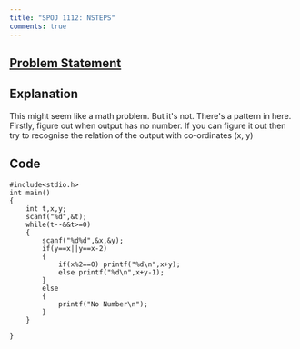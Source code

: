 ```yaml
---
title: "SPOJ 1112: NSTEPS"
comments: true
---
```

## [Problem Statement](http://www.spoj.com/problems/NSTEPS/)
## Explanation
This might seem like a math problem. But it's not. There's a pattern in here. Firstly, figure out when output has no number. If you can figure it out then try to recognise the relation of the output with co-ordinates (x, y)
## Code
```
#include<stdio.h>
int main()
{
    int t,x,y;
    scanf("%d",&t);
    while(t--&&t>=0)
    {
        scanf("%d%d",&x,&y);
        if(y==x||y==x-2)
        {
            if(x%2==0) printf("%d\n",x+y);
            else printf("%d\n",x+y-1);
        }
        else
        {
            printf("No Number\n");
        }
    }

}
```